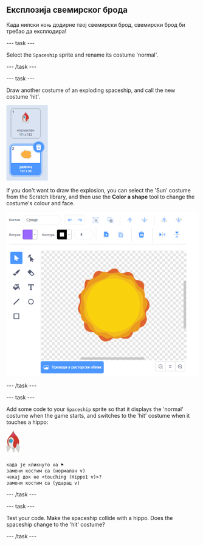 ## Експлозија свемирског брода

Када нилски коњ додирне твој свемирски брод, свемирски брод би требао да експлодира!

\--- task \---

Select the `Spaceship` sprite and rename its costume 'normal'.

\--- /task \---

\--- task \---

Draw another costume of an exploding spaceship, and call the new costume 'hit'.

![снимак екрана](images/invaders-spaceship-costumes.png)

If you don't want to draw the explosion, you can select the 'Sun' costume from the Scratch library, and then use the **Color a shape** tool to change the costume's colour and face.

![снимак екрана](images/invaders-sun.png)

\--- /task \---

\--- task \---

Add some code to your `Spaceship` sprite so that it displays the 'normal' costume when the game starts, and switches to the 'hit' costume when it touches a hippo:

![лик ракете](images/rocket-sprite.png)

```blocks3
када је кликнуто на ⚑
замени костим са (нормалан v)
чекај док не <touching (Hippo1 v)>?
замени костим са (ударац v)
```

\--- /task \---

\--- task \---

Test your code. Make the spaceship collide with a hippo. Does the spaceship change to the 'hit' costume?

\--- /task \---